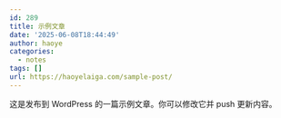```yaml
---
id: 289
title: 示例文章
date: '2025-06-08T18:44:49'
author: haoye
categories:
  - notes
tags: []
url: https://haoyelaiga.com/sample-post/
---
```


这是发布到 WordPress 的一篇示例文章。你可以修改它并 push 更新内容。
